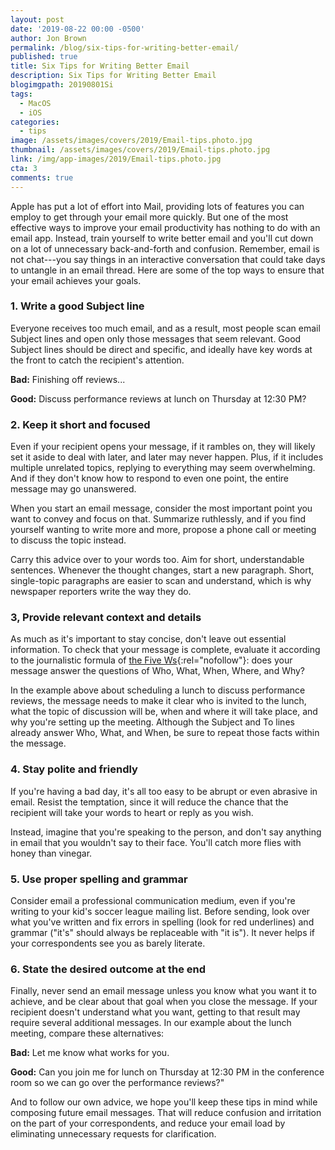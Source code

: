 ```yaml
---
layout: post
date: '2019-08-22 00:00 -0500'
author: Jon Brown
permalink: /blog/six-tips-for-writing-better-email/
published: true
title: Six Tips for Writing Better Email
description: Six Tips for Writing Better Email
blogimgpath: 20190801Si
tags:
  - MacOS
  - iOS
categories:
  - tips
image: /assets/images/covers/2019/Email-tips.photo.jpg
thumbnail: /assets/images/covers/2019/Email-tips.photo.jpg
link: /img/app-images/2019/Email-tips.photo.jpg
cta: 3
comments: true
---
```

Apple has put a lot of effort into Mail, providing lots of features you
can employ to get through your email more quickly. But one of the most
effective ways to improve your email productivity has nothing to do with
an email app. Instead, train yourself to write better email and you'll
cut down on a lot of unnecessary back-and-forth and confusion. Remember,
email is not chat---you say things in an interactive conversation that
could take days to untangle in an email thread. Here are some of the top
ways to ensure that your email achieves your goals.

### 1. Write a good Subject line

Everyone receives too much email, and as a result, most people scan
email Subject lines and open only those messages that seem relevant.
Good Subject lines should be direct and specific, and ideally have key
words at the front to catch the recipient's attention.

**Bad:** Finishing off reviews...

**Good:** Discuss performance reviews at lunch on Thursday at 12:30 PM?

### 2. Keep it short and focused

Even if your recipient opens your message, if it rambles on, they will
likely set it aside to deal with later, and later may never happen.
Plus, if it includes multiple unrelated topics, replying to everything
may seem overwhelming. And if they don't know how to respond to even one
point, the entire message may go unanswered.

When you start an email message, consider the most important point you
want to convey and focus on that. Summarize ruthlessly, and if you find
yourself wanting to write more and more, propose a phone call or meeting
to discuss the topic instead.

Carry this advice over to your words too. Aim for short, understandable
sentences. Whenever the thought changes, start a new paragraph. Short,
single-topic paragraphs are easier to scan and understand, which is why
newspaper reporters write the way they do.

### 3, Provide relevant context and details

As much as it's important to stay concise, don't leave out essential
information. To check that your message is complete, evaluate it
according to the journalistic formula of [the Five
Ws](https://en.wikipedia.org/wiki/Five_Ws){:rel="nofollow"}: does your
message answer the questions of Who, What, When, Where, and Why?

In the example above about scheduling a lunch to discuss performance
reviews, the message needs to make it clear who is invited to the lunch,
what the topic of discussion will be, when and where it will take place,
and why you're setting up the meeting. Although the Subject and To lines
already answer Who, What, and When, be sure to repeat those facts within
the message.

### 4. Stay polite and friendly

If you're having a bad day, it's all too easy to be abrupt or even
abrasive in email. Resist the temptation, since it will reduce the
chance that the recipient will take your words to heart or reply as you
wish.

Instead, imagine that you're speaking to the person, and don't say
anything in email that you wouldn't say to their face. You'll catch more
flies with honey than vinegar.

### 5. Use proper spelling and grammar

Consider email a professional communication medium, even if you're
writing to your kid's soccer league mailing list. Before sending, look
over what you've written and fix errors in spelling (look for red
underlines) and grammar ("it's" should always be replaceable with "it
is"). It never helps if your correspondents see you as barely literate.

### 6. State the desired outcome at the end

Finally, never send an email message unless you know what you want it to
achieve, and be clear about that goal when you close the message. If
your recipient doesn't understand what you want, getting to that result
may require several additional messages. In our example about the lunch
meeting, compare these alternatives:

**Bad:** Let me know what works for you.

**Good:** Can you join me for lunch on Thursday at 12:30 PM in the
conference room so we can go over the performance reviews?"

And to follow our own advice, we hope you'll keep these tips in mind
while composing future email messages. That will reduce confusion and
irritation on the part of your correspondents, and reduce your email
load by eliminating unnecessary requests for clarification.